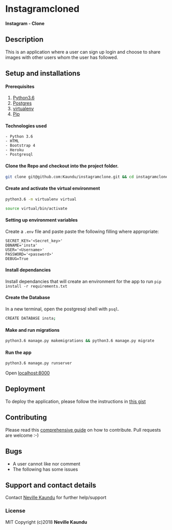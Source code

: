 # Instagramcloned
#### Instagram - Clone
 ## Description
This is an application where a user can sign up login and choose to share images with other users whom the user has followed.
 ## Setup and installations
 #### Prerequisites
1. [Python3.6](https://www.python.org/downloads/)
2. [Postgres](https://www.postgresql.org/download/)
3. [virtualenv](https://virtualenv.pypa.io/en/stable/installation/)
4. [Pip](https://pip.pypa.io/en/stable/installing/)
 #### Technologies used
    - Python 3.6
    - HTML
    - Bootstrap 4
    - Heroku
    - Postgresql
 #### Clone the Repo and checkout into the project folder.
```bash
git clone git@github.com:Kaundu/instagramclone.git && cd instagramclone
```
 #### Create and activate the virtual environment
```bash
python3.6 -m virtualenv virtual
```
 ```bash
source virtual/bin/activate
```
 #### Setting up environment variables
Create a `.env` file and paste paste the following filling where appropriate:
```
SECRET_KEY='<Secret_key>'
DBNAME='insta'
USER='<Username>'
PASSWORD='<password>'
DEBUG=True
 ```
 #### Install dependancies
Install dependancies that will create an environment for the app to run
`pip install -r requirements.txt`
 #### Create the Database
In a new terminal, open the postgresql shell with `psql`.
```bash
CREATE DATABASE insta;
```
 #### Make and run migrations
```bash
python3.6 manage.py makemigrations && python3.6 manage.py migrate
```
 #### Run the app
```bash
python3.6 manage.py runserver
```
Open [localhost:8000](http://127.0.0.1:8000/)
 ## Deployment
To deploy the application, please follow the instructions in [this gist](https://gist.github.com/newtonkiragu/42f2500e56d9c2375a087233587eddd0)
 ## Contributing
Please read this [comprehensive guide](https://opensource.guide/how-to-contribute/) on how to contribute. Pull requests are welcome :-)
 ## Bugs
- A user cannot like nor comment
- The following has some issues
 ## Support and contact details
Contact [Neville Kaundu](n3vd3v@gmail.com) for further help/support
 ### License
MIT
 Copyright (c)2018 **Neville Kaundu**